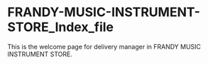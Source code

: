 # FRANDY-MUSIC-INSTRUMENT-STORE_Index_file
This is the welcome page for delivery manager in FRANDY MUSIC INSTRUMENT STORE.
